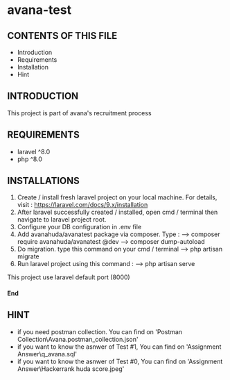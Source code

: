 # avana-test

CONTENTS OF THIS FILE
---------------------

 * Introduction
 * Requirements
 * Installation
 * Hint

 INTRODUCTION
------------
This project is part of avana's recruitment process

 REQUIREMENTS
------------
- laravel ^8.0
- php ^8.0

 INSTALLATIONS
------------

1. Create / install fresh laravel project on your local machine. For details, visit : https://laravel.com/docs/9.x/installation
2. After laravel successfully created / installed, open cmd / terminal then navigate to laravel project root.
3. Configure your DB configuration in .env file
4. Add avanahuda/avanatest package via composer. Type :
    --> composer require avanahuda/avanatest @dev
    --> composer dump-autoload     
5. Do migration. type this command on your cmd / terminal
    --> php artisan migrate
6. Run laravel project using this command :
    --> php artisan serve

This project use laravel default port (8000)
#### End ###

 HINT
------------
- if you need postman collection. You can find on 'Postman Collection\Avana.postman_collection.json'
- if you want to know the asnwer of Test #1, You can find on 'Assignment Answer\q_avana.sql'
- if you want to know the asnwer of Test #0, You can find on 'Assignment Answer\Hackerrank huda score.jpeg'
